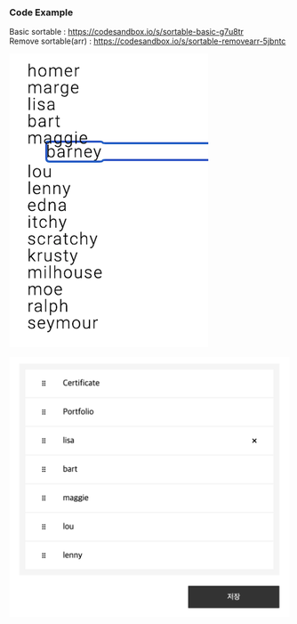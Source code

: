 ### Code Example
Basic sortable : https://codesandbox.io/s/sortable-basic-g7u8tr<br/>
Remove sortable(arr) : https://codesandbox.io/s/sortable-removearr-5jbntc<br/>

![img](./BasicExample/img.png)

![img](./RemoveExample/img.png)
